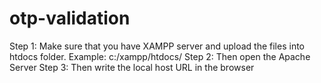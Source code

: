 # otp-validation
Step 1: Make sure that you have XAMPP server and upload the files into htdocs folder. Example: c:/xampp/htdocs/
Step 2: Then open the Apache Server
Step 3: Then write the local host URL in the browser
